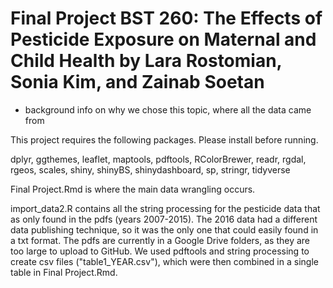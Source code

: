 # Final Project BST 260: The Effects of Pesticide Exposure on Maternal and Child Health by Lara Rostomian, Sonia Kim, and Zainab Soetan



* background info on why we chose this topic, where all the data came from

This project requires the following packages. Please install before running.

dplyr, ggthemes, leaflet, maptools, pdftools, RColorBrewer, readr, rgdal, rgeos, scales, shiny, shinyBS, shinydashboard, sp, stringr, tidyverse


Final Project.Rmd is where the main data wrangling occurs.

import_data2.R contains all the string processing for the pesticide data that as only found in the pdfs (years 2007-2015). The 2016 data had a different data publishing technique, so it was the only one that could easily found in a txt format. The pdfs are currently in a Google Drive folders, as they are too large to upload to GitHub. We used pdftools and string processing to create csv files ("table1_YEAR.csv"), which were then combined in a single table in Final Project.Rmd.